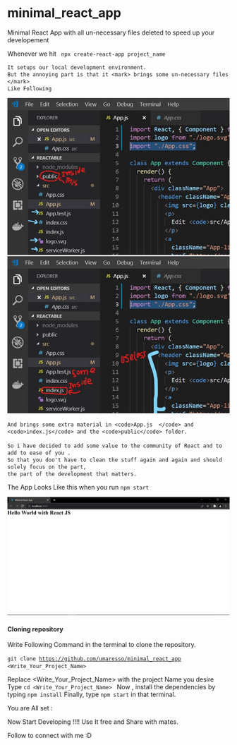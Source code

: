 # minimal_react_app
Minimal React App with all un-necessary files deleted to speed up your developement

  Whenever we hit 
    <code>
    npx create-react-app project_name
    </code>
    
    It setups our local development environment.
    But the annoying part is that it <mark> brings some un-necessary files </mark>
    Like Following

![useless_files_indication_picture](illustrations/appCreation_1.jpg)
![useless_files_indication_picture](illustrations/appCreation_2.jpg)
    
    
    
    
    And brings some extra material in <code>App.js  </code> and <code>index.js</code> and the <code>public</code> folder.
    
    So i have decided to add some value to the community of React and to add to ease of you .
    So that you doo't have to clean the stuff again and again and should solely focus on the part,
    the part of the development that matters. 
    
The App Looks Like this when you run 
<code>npm start</code>
    
![output File](illustrations/output.JPG)

#### Cloning repository
Write Following Command in the terminal to clone the repository. 
    
<code>git clone https://github.com/umaresso/minimal_react_app <Write_Your_Project_Name> </code>

Replace <Write_Your_Project_Name> with the project Name you desire
Type
<code>cd <Write_Your_Project_Name> </code>
Now , install the dependencies by typing 
<code>npm install</code>
Finally, type 
<code>npm start</code>
  in  that terminal.

  You are All set :
  
  Now Start Developing !!!!
  Use It free and Share with mates.
  
  Follow to connect with me :D
  
